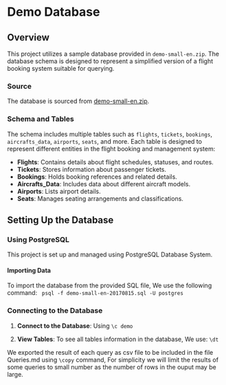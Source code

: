 # Demo Database

## Overview

This project utilizes a sample database provided in `demo-small-en.zip`. The database schema is designed to represent a simplified version of a flight booking system suitable for querying.

### Source

The database is sourced from [demo-small-en.zip](https://edu.postgrespro.com/demo-small-en.zip).

### Schema and Tables

The schema includes multiple tables such as `flights`, `tickets`, `bookings`, `aircrafts_data`, `airports`, `seats`, and more. Each table is designed to represent different entities in the flight booking and management system:

- **Flights**: Contains details about flight schedules, statuses, and routes.
- **Tickets**: Stores information about passenger tickets.
- **Bookings**: Holds booking references and related details.
- **Aircrafts_Data**: Includes data about different aircraft models.
- **Airports**: Lists airport details.
- **Seats**: Manages seating arrangements and classifications.

## Setting Up the Database

### Using PostgreSQL

This project is set up and managed using PostgreSQL Database System.

#### Importing Data
To import the database from the provided SQL file,  We use the following command:
``` psql -f demo-small-en-20170815.sql -U postgres```

### Connecting to the Database  

1. **Connect to the Database**: Using ```\c demo```

2. **View Tables**: To see all tables information in the database, We use: ```\dt```

We exported the result of each query as csv file to be included in the file Queries.md using ```\copy``` command, For simplicity we will limit the results of some queries to small number as the number of rows in the ouput may be large.
